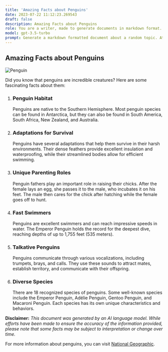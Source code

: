```yaml
---
title: 'Amazing Facts about Penguins'
date: 2023-07-22 11:12:23.269543
draft: false
description: Amazing Facts about Penguins
role: You are a writer, made to generate documents in markdown format. It is very important that all of the documents you generate are in valid markdown format.
model: gpt-3.5-turbo
prompt: Generate a markdown formatted document about a random topic. At the bottom, include a disclaimer explaining that the document was generated by you. The first line of the document should be the title. Make sure that the entire document is in proper markdown format, using a mix of various tags to make the document visually appealing.
---
```


## Amazing Facts about Penguins

![Penguin](https://images.pexels.com/photos/8889/animals-animal-looking-arctic.jpg?auto=compress&cs=tinysrgb&dpr=2&h=750&w=1260)

Did you know that penguins are incredible creatures? Here are some fascinating facts about them:

1. ### Penguin Habitat
   Penguins are native to the Southern Hemisphere. Most penguin species can be found in Antarctica, but they can also be found in South America, South Africa, New Zealand, and Australia.

2. ### Adaptations for Survival
   Penguins have several adaptations that help them survive in their harsh environments. Their dense feathers provide excellent insulation and waterproofing, while their streamlined bodies allow for efficient swimming.

3. ### Unique Parenting Roles
   Penguin fathers play an important role in raising their chicks. After the female lays an egg, she passes it to the male, who incubates it on his feet. The male then cares for the chick after hatching while the female goes off to hunt.

4. ### Fast Swimmers
   Penguins are excellent swimmers and can reach impressive speeds in water. The Emperor Penguin holds the record for the deepest dive, reaching depths of up to 1,755 feet (535 meters).

5. ### Talkative Penguins
   Penguins communicate through various vocalizations, including trumpets, brays, and calls. They use these sounds to attract mates, establish territory, and communicate with their offspring.

6. ### Diverse Species
   There are 18 recognized species of penguins. Some well-known species include the Emperor Penguin, Adélie Penguin, Gentoo Penguin, and Macaroni Penguin. Each species has its own unique characteristics and behaviors.

**Disclaimer:**
*This document was generated by an AI language model. While efforts have been made to ensure the accuracy of the information provided, please note that some facts may be subject to interpretation or change over time.*

For more information about penguins, you can visit [National Geographic](https://www.nationalgeographic.com/animals/birds/group/penguins/).